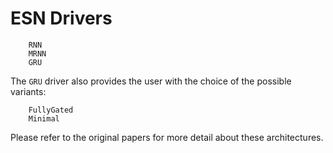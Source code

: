# ESN Drivers
```@docs
    RNN
    MRNN
    GRU
```
The ```GRU``` driver also provides the user with the choice of the possible variants:
```@docs
    FullyGated
    Minimal
```
Please refer to the original papers for more detail about these architectures.

